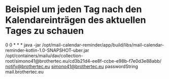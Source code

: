 # Beispiel um jeden Tag nach den Kalendareinträgen des aktuellen Tages zu schauen
0 0 * * * java -jar /opt/mail-calendar-reminder/app/build/libs/mail-calendar-reminder-kotlin-1.0-SNAPSHOT-uber.jar /opt/containers/mailu/dav/collection-root/simono41\@brothertec.eu/cd3b21d4-ee8f-ccbe-e98b-f7e0d3e88abb/ notify@brothertec.eu simono41@brothertec.eu passwordString mail.brothertec.eu